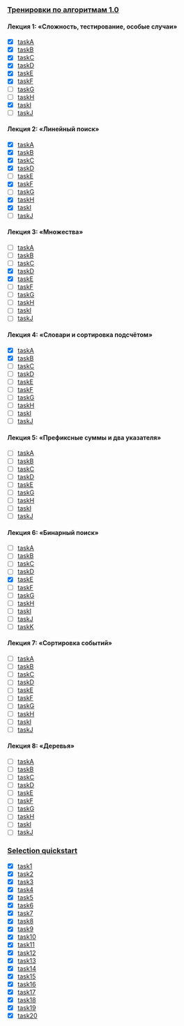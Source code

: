 ### [Тренировки по алгоритмам 1.0](https://yandex.ru/yaintern/algorithm-training_2021)

#### Лекция 1: «Сложность, тестирование, особые случаи»

- [X] [taskA](https://coderun.yandex.ru/problem/conditioner)
- [X] [taskB](https://coderun.yandex.ru/problem/triangle)
- [X] [taskC](https://coderun.yandex.ru/problem/phone-numbers)
- [X] [taskD](https://coderun.yandex.ru/problem/equation-root)
- [X] [taskE](https://coderun.yandex.ru/problem/ambulance)
- [X] [taskF](https://coderun.yandex.ru/problem/arrangement-laptops)
- [ ] [taskG](https://coderun.yandex.ru/problem/details)
- [ ] [taskH](https://coderun.yandex.ru/problem/metro)
- [X] [taskI](https://coderun.yandex.ru/problem/castle-if)
- [ ] [taskJ](https://coderun.yandex.ru/problem/system-of-linear-equations-2)

#### Лекция 2: «Линейный поиск»

- [X] [taskA](https://coderun.yandex.ru/problem/list-growing)
- [X] [taskB](https://coderun.yandex.ru/problem/determine-type-sequence)
- [X] [taskC](https://coderun.yandex.ru/problem/nearest-number)
- [X] [taskD](https://coderun.yandex.ru/problem/more-your-neighbors)
- [ ] [taskE](https://coderun.yandex.ru/problem/cup-cowcake-throwing)
- [X] [taskF](https://coderun.yandex.ru/problem/symmetric-sequence)
- [ ] [taskG](https://coderun.yandex.ru/problem/largest-product-two-numbers)
- [X] [taskH](https://coderun.yandex.ru/problem/largest-product-three-numbers)
- [X] [taskI](https://coderun.yandex.ru/problem/sapper)
- [ ] [taskJ](https://coderun.yandex.ru/problem/maxim-triangle)

#### Лекция 3: «Множества»

- [ ] [taskA](https://coderun.yandex.ru/problem/number-different-numbers)
- [ ] [taskB](https://coderun.yandex.ru/problem/intersection-sets)
- [ ] [taskC](https://coderun.yandex.ru/problem/cubes)
- [X] [taskD](https://coderun.yandex.ru/problem/number-words-text)
- [X] [taskE](https://coderun.yandex.ru/problem/open-calculator)
- [ ] [taskF](https://coderun.yandex.ru/problem/alien-genome)
- [ ] [taskG](https://coderun.yandex.ru/problem/turtles)
- [ ] [taskH](https://coderun.yandex.ru/problem/angry-pigs)
- [ ] [taskI](https://coderun.yandex.ru/problem/polyglots)
- [ ] [taskJ](https://coderun.yandex.ru/problem/run-manhattan)

#### Лекция 4: «Словари и сортировка подсчётом»

- [X] [taskA](https://coderun.yandex.ru/problem/dictionary-synonyms)
- [X] [taskB](https://coderun.yandex.ru/problem/word-appearance-number)
- [ ] [taskC](https://coderun.yandex.ru/problem/frequent-word)
- [ ] [taskD](https://coderun.yandex.ru/problem/keyboard)
- [ ] [taskE](https://coderun.yandex.ru/problem/pyramid)
- [ ] [taskF](https://coderun.yandex.ru/problem/sales)
- [ ] [taskG](https://coderun.yandex.ru/problem/bank-accounts)
- [ ] [taskH](https://coderun.yandex.ru/problem/maya-script)
- [ ] [taskI](https://coderun.yandex.ru/problem/control-accent)
- [ ] [taskJ](https://coderun.yandex.ru/problem/additional-check-cheating)

#### Лекция 5: «Префиксные суммы и два указателя»

- [ ] [taskA](https://coderun.yandex.ru/problem/stylish-clothes)
- [ ] [taskB](https://coderun.yandex.ru/problem/sum-of-numbers)
- [ ] [taskC](https://coderun.yandex.ru/problem/tourism)
- [ ] [taskD](https://coderun.yandex.ru/problem/city-of-che)
- [ ] [taskE](https://coderun.yandex.ru/problem/beauty-above-all)
- [ ] [taskG](https://coderun.yandex.ru/problem/score-hypercheckers)
- [ ] [taskH](https://coderun.yandex.ru/problem/substring)
- [ ] [taskI](https://coderun.yandex.ru/problem/robot)
- [ ] [taskJ](https://coderun.yandex.ru/problem/triangles)

#### Лекция 6: «Бинарный поиск»

- [ ] [taskA](https://coderun.yandex.ru/problem/binary-search)
- [ ] [taskB](https://coderun.yandex.ru/problem/bpproximate-binary-search)
- [ ] [taskC](https://coderun.yandex.ru/problem/diplomas)
- [ ] [taskD](https://coderun.yandex.ru/problem/space-settlement)
- [X] [taskE](https://coderun.yandex.ru/problem/improving-academic-performance)
- [ ] [taskF](https://coderun.yandex.ru/problem/very-easy-problem)
- [ ] [taskG](https://coderun.yandex.ru/problem/square)
- [ ] [taskH](https://coderun.yandex.ru/problem/wires)
- [ ] [taskI](https://coderun.yandex.ru/problem/cleaning-day)
- [ ] [taskJ](https://coderun.yandex.ru/problem/median-union)
- [ ] [taskK](https://coderun.yandex.ru/problem/median-union-2)

#### Лекция 7: «Сортировка событий»

- [ ] [taskA](https://coderun.yandex.ru/problem/observation-students)
- [ ] [taskB](https://coderun.yandex.ru/problem/points-and-segments)
- [ ] [taskC](https://coderun.yandex.ru/problem/seating-arrangements)
- [ ] [taskD](https://coderun.yandex.ru/problem/advertising)
- [ ] [taskE](https://coderun.yandex.ru/problem/cash-registers)
- [ ] [taskF](https://coderun.yandex.ru/problem/coevals)
- [ ] [taskG](https://coderun.yandex.ru/problem/children-party)
- [ ] [taskH](https://coderun.yandex.ru/problem/security)
- [ ] [taskI](https://coderun.yandex.ru/problem/buses)
- [ ] [taskJ](https://coderun.yandex.ru/problem/ngu-building)

#### Лекция 8: «Деревья»

- [ ] [taskA](https://coderun.yandex.ru/problem/tree-height)
- [ ] [taskB](https://coderun.yandex.ru/problem/depth-added-elements)
- [ ] [taskC](https://coderun.yandex.ru/problem/second-maximum)
- [ ] [taskD](https://coderun.yandex.ru/problem/bypass)
- [ ] [taskE](https://coderun.yandex.ru/problem/leaf-conclusion)
- [ ] [taskF](https://coderun.yandex.ru/problem/fork-conclusion)
- [ ] [taskG](https://coderun.yandex.ru/problem/branches-conclusion)
- [ ] [taskH](https://coderun.yandex.ru/problem/avl-balance)
- [ ] [taskI](https://coderun.yandex.ru/problem/pedigree-number-of-descendants)
- [ ] [taskJ](https://coderun.yandex.ru/problem/pedigree-counting-levels)

### [Selection quickstart](https://coderun.yandex.ru/selections/quickstart)

- [X] [task1](https://coderun.yandex.ru/problem/season-tasks)
- [X] [task2](https://coderun.yandex.ru/problem/triangle)
- [X] [task3](https://coderun.yandex.ru/problem/more-your-neighbors)
- [X] [task4](https://coderun.yandex.ru/problem/calculate-tags)
- [X] [task5](https://coderun.yandex.ru/problem/quadratic-equation)
- [X] [task6](https://coderun.yandex.ru/problem/open-calculator)
- [X] [task7](https://coderun.yandex.ru/problem/number-words-text)
- [X] [task8](https://coderun.yandex.ru/problem/list-growing)
- [X] [task9](https://coderun.yandex.ru/problem/matrix-operations)
- [X] [task10](https://coderun.yandex.ru/problem/gcd-and-lcm)
- [X] [task11](https://coderun.yandex.ru/problem/dictionary-synonyms)
- [X] [task12](https://coderun.yandex.ru/problem/nearest-number)
- [X] [task13](https://coderun.yandex.ru/problem/symmetric-sequence)
- [X] [task14](https://coderun.yandex.ru/problem/largest-product-three-numbers)
- [X] [task15](https://coderun.yandex.ru/problem/determine-type-sequence)
- [X] [task16](https://coderun.yandex.ru/problem/improving-academic-performance)
- [X] [task17](https://coderun.yandex.ru/problem/sapper)
- [X] [task18](https://coderun.yandex.ru/problem/search-in-depth)
- [X] [task19](https://coderun.yandex.ru/problem/castle-if)
- [X] [task20](https://coderun.yandex.ru/problem/word-appearance-number)
